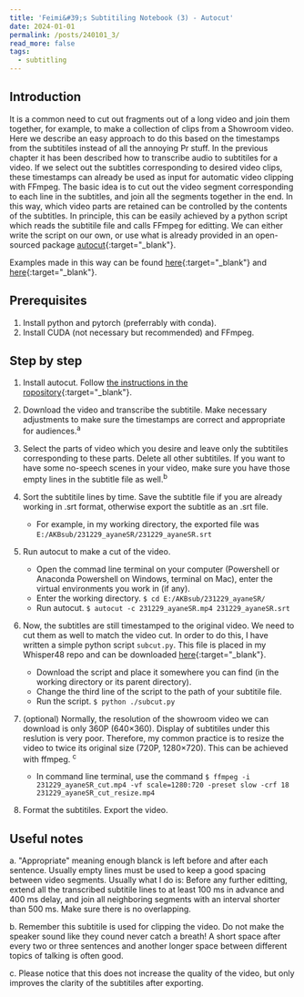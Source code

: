 ```yaml
---
title: 'Feimi&#39;s Subtitiling Notebook (3) - Autocut'
date: 2024-01-01
permalink: /posts/240101_3/
read_more: false
tags:
  - subtitling
---
```


Introduction
-----

It is a common need to cut out fragments out of a long video and join them together, for example, to make a collection of clips from a Showroom video. Here we describe an easy approach to do this based on the timestamps from the subtitiles instead of all the annoying Pr stuff. In the previous chapter it has been described how to transcribe audio to subtitiles for a video. If we select out the subtitles corresponding to desired video clips, these timestamps can already be used as input for automatic video clipping with FFmpeg. The basic idea is to cut out the video segment corresponding to each line in the subtitles, and join all the segments together in the end. In this way, which video parts are retained can be controlled by the contents of the subtitles. In principle, this can be easily achieved by a python script which reads the subtitile file and calls FFmpeg for editting. We can either write the script on our own, or use what is already provided in an open-sourced package [autocut](https://github.com/mli/autocut){:target="_blank"}.  

Examples made in this way can be found [here](https://www.bilibili.com/video/BV1pw411G7HW){:target="_blank"} and [here](https://www.bilibili.com/video/BV1aC4y1D74Q){:target="_blank"}.  


Prerequisites
-----

1. Install python and pytorch (preferrably with conda). 
2. Install CUDA (not necessary but recommended) and FFmpeg. 


Step by step
-----
1. Install autocut. Follow [the instructions in the ropository](https://github.com/mli/autocut?tab=readme-ov-file){:target="_blank"}. 

2. Download the video and transcribe the subtitile. Make necessary adjustments to make sure the timestamps are correct and appropriate for audiences.<sup>a</sup> 

3. Select the parts of video which you desire and leave only the subtitiles corresponding to these parts. Delete all other subtitiles. If you want to have some no-speech scenes in your video, make sure you have those empty lines in the subtitle file as well.<sup>b</sup>  

4. Sort the subtitile lines by time. Save the subtitle file if you are already working in .srt format, otherwise export the subtitle as an .srt file. 
    - For example, in my working directory, the exported file was `E:/AKBsub/231229_ayaneSR/231229_ayaneSR.srt`

5. Run autocut to make a cut of the video. 
    - Open the commad line terminal on your computer (Powershell or Anaconda Powershell on Windows, terminal on Mac), enter the virtual environments you work in (if any).  
    - Enter the working directory. `$ cd E:/AKBsub/231229_ayaneSR/`
    - Run autocut. `$ autocut -c 231229_ayaneSR.mp4 231229_ayaneSR.srt`

6. Now, the subtitles are still timestamped to the original video. We need to cut them as well to match the video cut. In order to do this, I have written a simple python script `subcut.py`. This file is placed in my Whisper48 repo and can be downloaded [here](https://github.com/ifeimi/whisper48/blob/main/subcut.py){:target="_blank"}.  
    - Download the script and place it somewhere you can find (in the working directory or its parent directory). 
    - Change the third line of the script to the path of your subtitile file.  
    - Run the script. `$ python ./subcut.py`

7. (optional) Normally, the resolution of the showroom video we can download is only 360P (640×360). Display of subtitiles under this reslution is very poor. Therefore, my common practice is to resize the video to twice its original size (720P, 1280×720). This can be achieved with ffmpeg. <sup>c</sup> 
    - In command line terminal, use the command `$ ffmpeg -i 231229_ayaneSR_cut.mp4 -vf scale=1280:720 -preset slow -crf 18 231229_ayaneSR_cut_resize.mp4`

8. Format the subtitiles. Export the video. 


Useful notes
-----
a. "Appropriate" meaning enough blanck is left before and after each sentence. Usually empty lines must be used to keep a good spacing between video segments. Usually what I do is: Before any further editting, extend all the transcribed subtitile lines to at least 100 ms in advance and 400 ms delay, and join all neighboring segments with an interval shorter than 500 ms. Make sure there is no overlapping.  

b. Remember this subtitile is used for clipping the video. Do not make the speaker sound like they cound never catch a breath! A short space after every two or three sentences and another longer space between different topics of talking is often good.  

c. Please notice that this does not increase the quality of the video, but only improves the clarity of the subtitiles after exporting.